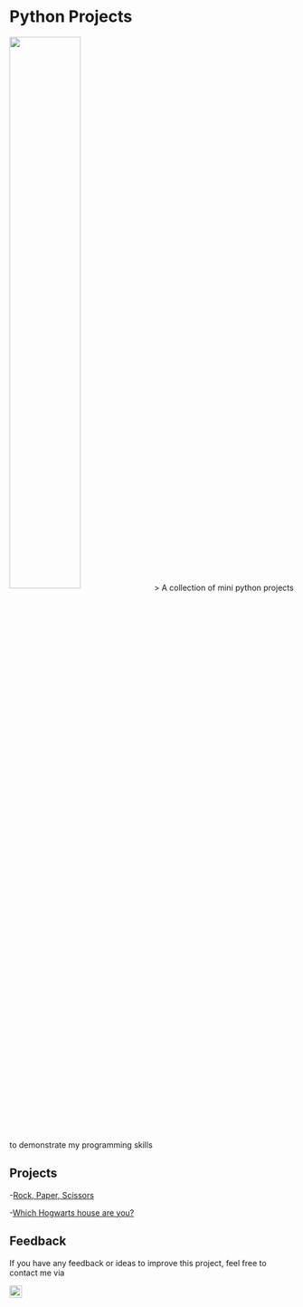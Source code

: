 # Python Projects 
<img src="https://www.crio.do/blog/content/images/2021/03/Python-projects.png" align=center width=50% height=50%>
    > A collection of mini python projects to demonstrate my programming skills

## Projects
 -[Rock, Paper, Scissors](#-rock-paper-scissors)
 
 -[Which Hogwarts house are you?](#which-house-are-you)
 
## Feedback
If you have any feedback or ideas to improve this project, feel free to contact me via

<a href="www.linkedin.com/in/ashleyancrum">
  <img align="left" alt="Ashley's Linkedin" width="22px" src="https://cdn.jsdelivr.net/npm/simple-icons@v3/icons/linkedin.svg"/>
</a>
